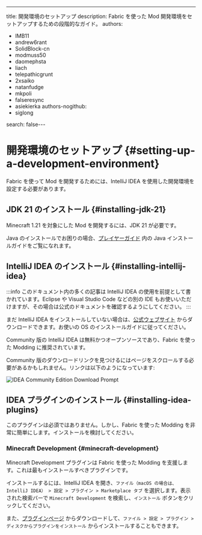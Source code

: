 ---
title: 開発環境のセットアップ
description: Fabric を使った Mod 開発環境をセットアップするための段階的なガイド。
authors:
  - IMB11
  - andrew6rant
  - SolidBlock-cn
  - modmuss50
  - daomephsta
  - liach
  - telepathicgrunt
  - 2xsaiko
  - natanfudge
  - mkpoli
  - falseresync
  - asiekierka
authors-nogithub:
  - siglong

search: false---

# 開発環境のセットアップ {#setting-up-a-development-environment}

Fabric を使って Mod を開発するためには、IntelliJ IDEA を使用した開発環境を設定する必要があります。

## JDK 21 のインストール {#installing-jdk-21}

Minecraft 1.21 を対象にした Mod を開発するには、JDK 21 が必要です。

Java のインストールでお困りの場合、[プレイヤーガイド](../../players/index) 内の Java インストールガイドをご覧になれます。

## IntelliJ IDEA のインストール {#installing-intellij-idea}

:::info
このドキュメント内の多くの記事は IntelliJ IDEA の使用を前提として書かれています。Eclipse や Visual Studio Code などの別の IDE もお使いいただけますが、その場合は公式のドキュメントを確認するようにしてください。
:::

まだ IntelliJ IDEA をインストールしていない場合は、[公式ウェブサイト](https://www.jetbrains.com/idea/download/) からダウンロードできます。お使いの OS のインストールガイドに従ってください。

Community 版の IntelliJ IDEA は無料かつオープンソースであり、Fabric を使った Modding に推奨されています。

Community 版のダウンロードリンクを見つけるにはページをスクロールする必要があるかもしれません。リンクは以下のようになっています:

![IDEA Community Edition Download Prompt](/assets/develop/getting-started/idea-community.png)

## IDEA プラグインのインストール {#installing-idea-plugins}

このプラグインは必須ではありません。しかし、Fabric を使った Modding を非常に簡単にします。インストールを検討してください。

### Minecraft Development {#minecraft-development}

Minecraft Development プラグインは Fabric を使った Modding を支援します。これは最もインストールすべきプラグインです。

インストールするには、IntelliJ IDEA を開き、`ファイル（macOS の場合は、IntelliJ IDEA） > 設定 > プラグイン > Marketplace タブ` を選択します。表示された検索バーで `Minecraft Development` を検索し、`インストール` ボタンをクリックしてください。

また、[プラグインページ](https://plugins.jetbrains.com/plugin/8327-minecraft-development) からダウンロードして、`ファイル > 設定 > プラグイン > ディスクからプラグインをインストール` からインストールすることもできます。
